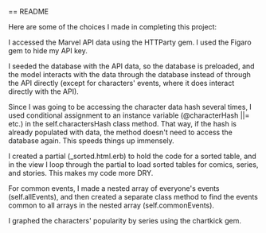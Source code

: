 == README

Here are some of the choices I made in completing this project:

I accessed the Marvel API data using the HTTParty gem. I used the Figaro gem to hide my API key.

I seeded the database with the API data, so the database is preloaded, and the model interacts with the data through the database instead of through the API directly (except for characters' events, where it does interact directly with the API).

Since I was going to be accessing the character data hash several times, I used conditional assignment to an instance variable (@characterHash ||= etc.) in the self.charactersHash class method. That way, if the hash is already populated with data, the method doesn't need to access the database again. This speeds things up immensely.

I created a partial (_sorted.html.erb) to hold the code for a sorted table, and in the view I loop through the partial to load sorted tables for comics, series, and stories. This makes my code more DRY.

For common events, I made a nested array of everyone's events (self.allEvents), and then created a separate class method to find the events common to all arrays in the nested array (self.commonEvents).

I graphed the characters' popularity by series using the chartkick gem.
